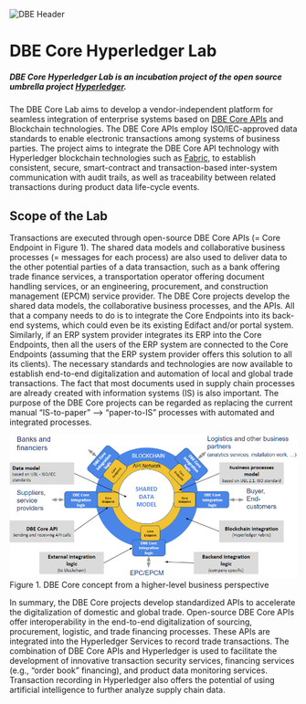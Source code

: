 ![DBE Header](readme/images/header.png")

# DBE Core Hyperledger Lab

##### DBE Core Hyperledger Lab is an incubation project of the open source umbrella project [Hyperledger](https://www.hyperledger.org/).

The DBE Core Lab aims to develop a vendor-independent platform for seamless integration of enterprise systems based on [DBE Core APIs](https://dbecore.com/) and Blockchain technologies. The DBE Core APIs employ ISO/IEC-approved data standards to enable electronic transactions among systems of business parties. The project aims to integrate the DBE Core API technology with Hyperledger blockchain technologies such as [Fabric](https://www.hyperledger.org/projects/fabric), to establish consistent, secure, smart-contract and transaction-based inter-system communication with audit trails, as well as traceability between related transactions during product data life-cycle events.

## Scope of the Lab

Transactions are executed through open-source DBE Core APIs (= Core Endpoint in Figure 1). The shared data models and collaborative business processes (= messages for each process) are also used to deliver data to the other potential parties of a data transaction, such as a bank offering trade finance services, a transportation operator offering document handling services, or an engineering, procurement, and construction management (EPCM) service provider.
The DBE Core projects develop the shared data models, the collaborative business processes, and the APIs. All that a company needs to do is to integrate the Core Endpoints into its back-end systems, which could even be its existing Edifact and/or portal system. Similarly, if an ERP system provider integrates its ERP into the Core Endpoints, then all the users of the ERP system are connected to the Core Endpoints (assuming that the ERP system provider offers this solution to all its clients).
The necessary standards and technologies are now available to establish end-to-end digitalization and automation of local and global trade transactions. The fact that most documents used in supply chain processes are already created with information systems (IS) is also important. The purpose of the DBE Core projects can be regarded as replacing the current manual “IS-to-paper” –> “paper-to-IS” processes with  automated and integrated processes.

![DBE Core Overview](readme/images/overview.png)
Figure 1. DBE Core concept from a higher-level business perspective

In summary, the DBE Core projects develop standardized APIs to accelerate the digitalization of domestic and global trade. Open-source DBE Core APIs offer interoperability in the end-to-end digitalization of sourcing, procurement, logistic, and trade financing processes. These APIs are integrated into the Hyperledger Services to record trade transactions. The combination of DBE Core APIs and Hyperledger is used to facilitate the development of innovative transaction security services, financing services (e.g., “order book” financing), and product data monitoring services. Transaction recording in Hyperledger also offers the potential of using artificial intelligence to further analyze supply chain data.
